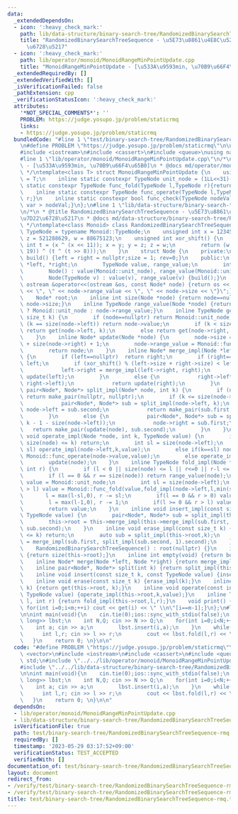 ```yaml
---
data:
  _extendedDependsOn:
  - icon: ':heavy_check_mark:'
    path: lib/data-structure/binary-search-tree/RandomizedBinarySearchTreeSequence.cpp
    title: "RandomizedBinarySearchTreeSequence - \u5E73\u8861\u4E8C\u5206\u63A2\u7D22\
      \u6728\u5217"
  - icon: ':heavy_check_mark:'
    path: lib/operator/monoid/MonoidRangeMinPointUpdate.cpp
    title: "MonoidRangeMinPointUpdate - [\u533A\u9593min, \u70B9\u66F4\u65B0]"
  _extendedRequiredBy: []
  _extendedVerifiedWith: []
  _isVerificationFailed: false
  _pathExtension: cpp
  _verificationStatusIcon: ':heavy_check_mark:'
  attributes:
    '*NOT_SPECIAL_COMMENTS*': ''
    PROBLEM: https://judge.yosupo.jp/problem/staticrmq
    links:
    - https://judge.yosupo.jp/problem/staticrmq
  bundledCode: "#line 1 \"test/binary-search-tree/RandomizedBinarySearchTreeSequence-rmq.test.cpp\"\
    \n#define PROBLEM \"https://judge.yosupo.jp/problem/staticrmq\"\n\n#include <vector>\n\
    #include <iostream>\n#include <cassert>\n#include <queue>\nusing namespace std;\n\
    #line 1 \"lib/operator/monoid/MonoidRangeMinPointUpdate.cpp\"\n/*\n * @title MonoidRangeMinPointUpdate\
    \ - [\u533A\u9593min, \u70B9\u66F4\u65B0]\n * @docs md/operator/monoid/MonoidRangeMinPointUpdate.md\n\
    \ */\ntemplate<class T> struct MonoidRangeMinPointUpdate {\n    using TypeNode\
    \ = T;\n    inline static constexpr TypeNode unit_node = (1LL<<31)-1;\n    inline\
    \ static constexpr TypeNode func_fold(TypeNode l,TypeNode r){return min(l,r);}\n\
    \    inline static constexpr TypeNode func_operate(TypeNode l,TypeNode r){return\
    \ r;}\n    inline static constexpr bool func_check(TypeNode nodeVal,TypeNode var){return\
    \ var > nodeVal;}\n};\n#line 1 \"lib/data-structure/binary-search-tree/RandomizedBinarySearchTreeSequence.cpp\"\
    \n/*\n * @title RandomizedBinarySearchTreeSequence - \u5E73\u8861\u4E8C\u5206\u63A2\
    \u7D22\u6728\u5217\n * @docs md/data-structure/binary-search-tree/RandomizedBinarySearchTreeSequence.md\n\
    \ */\ntemplate<class Monoid> class RandomizedBinarySearchTreeSequence {\n    using\
    \ TypeNode = typename Monoid::TypeNode;\n    unsigned int x = 123456789, y = 362436069,\
    \ z = 521288629, w = 88675123;\n    unsigned int xor_shift() {\n        unsigned\
    \ int t = (x ^ (x << 11)); x = y; y = z; z = w;\n        return (w = (w ^ (w >>\
    \ 19)) ^ (t ^ (t >> 8)));\n    }\n    struct Node {\n    private:\n        void\
    \ build() {left = right = nullptr;size = 1; rev=0;}\n    public:\n        Node\
    \ *left, *right;\n        TypeNode value, range_value;\n        int size,rev;\n\
    \        Node() : value(Monoid::unit_node), range_value(Monoid::unit_node) {build();}\n\
    \        Node(TypeNode v) : value(v), range_value(v) {build();}\n        friend\
    \ ostream &operator<<(ostream &os, const Node* node) {return os << \"{\" << node->value\
    \ << \", \" << node->range_value << \", \" << node->size << \"}\";}\n    };\n\
    \    Node* root;\n    inline int size(Node *node) {return node==nullptr ? 0 :\
    \ node->size;}\n    inline TypeNode range_value(Node *node) {return node==nullptr\
    \ ? Monoid::unit_node : node->range_value;}\n    inline TypeNode get(Node *node,\
    \ size_t k) {\n        if (node==nullptr) return Monoid::unit_node;\n        if\
    \ (k == size(node->left)) return node->value;\n        if (k < size(node->left))\
    \ return get(node->left, k);\n        else return get(node->right, k-1 - size(node->left));\n\
    \    }\n    inline Node* update(Node *node) {\n        node->size = size(node->left)\
    \ + size(node->right) + 1;\n        node->range_value = Monoid::func_fold(Monoid::func_fold(range_value(node->left),node->value),range_value(node->right));\n\
    \        return node;\n    }\n    inline Node* merge_impl(Node *left, Node *right)\
    \ {\n        if (left==nullptr)  return right;\n        if (right==nullptr) return\
    \ left;\n        if (xor_shift() % (left->size + right->size) < left->size) {\n\
    \            left->right = merge_impl(left->right, right);\n            return\
    \ update(left);\n        }\n        else {\n            right->left = merge_impl(left,\
    \ right->left);\n            return update(right);\n        }\n    }\n    inline\
    \ pair<Node*, Node*> split_impl(Node* node, int k) {\n        if (node==nullptr)\
    \ return make_pair(nullptr, nullptr);\n        if (k <= size(node->left)) {\n\
    \            pair<Node*, Node*> sub = split_impl(node->left, k);\n           \
    \ node->left = sub.second;\n            return make_pair(sub.first, update(node));\n\
    \        }\n        else {\n            pair<Node*, Node*> sub = split_impl(node->right,\
    \ k - 1 - size(node->left));\n            node->right = sub.first;\n         \
    \   return make_pair(update(node), sub.second);\n        }\n    }\n    inline\
    \ void operate_impl(Node *node, int k, TypeNode value) {\n        if(k < 0 ||\
    \ size(node) <= k) return;\n        int sl = size(node->left);\n        if(k <\
    \ sl) operate_impl(node->left,k,value);\n        else if(k==sl) node->value =\
    \ Monoid::func_operate(node->value,value);\n        else operate_impl(node->right,k-1-sl,value);\n\
    \        update(node);\n    }\n    inline TypeNode fold_impl(Node *node, int l,\
    \ int r) {\n        if (l < 0 || size(node) <= l || r<=0 || r-l <= 0) return Monoid::unit_node;\n\
    \        if (l == 0 && r == size(node)) return range_value(node);\n        TypeNode\
    \ value = Monoid::unit_node;\n        int sl = size(node->left);\n        if(sl\
    \ > l) value = Monoid::func_fold(value,fold_impl(node->left,l,min(sl,r)));\n \
    \       l = max(l-sl,0), r -= sl;\n        if(l == 0 && r > 0) value = Monoid::func_fold(value,node->value);\n\
    \        l = max(l-1,0), r -= 1;\n        if(l >= 0 && r > l) value = Monoid::func_fold(value,fold_impl(node->right,l,r));\n\
    \        return value;\n    }\n    inline void insert_impl(const size_t k, const\
    \ TypeNode value) {\n        pair<Node*, Node*> sub = split_impl(this->root, k);\n\
    \        this->root = this->merge_impl(this->merge_impl(sub.first, new Node(value)),\
    \ sub.second);\n    }\n    inline void erase_impl(const size_t k) {\n        if(size(this->root)\
    \ <= k) return;\n        auto sub = split_impl(this->root,k);\n        this->root\
    \ = merge_impl(sub.first, split_impl(sub.second, 1).second);\n    }\npublic:\n\
    \    RandomizedBinarySearchTreeSequence() : root(nullptr) {}\n    inline int size()\
    \ {return size(this->root);}\n    inline int empty(void) {return bool(size()==0);}\n\
    \    inline Node* merge(Node *left, Node *right) {return merge_impl(left,right);}\n\
    \    inline pair<Node*, Node*> split(int k) {return split_impl(this->root,k);}\n\
    \    inline void insert(const size_t k, const TypeNode value) {insert_impl(k,value);}\n\
    \    inline void erase(const size_t k) {erase_impl(k);}\n    inline TypeNode get(size_t\
    \ k) {return get(this->root, k);}\n    inline void operate(const int k, const\
    \ TypeNode value) {operate_impl(this->root,k,value);}\n    inline TypeNode fold(int\
    \ l, int r) {return fold_impl(this->root,l,r);}\n    void print() {int m = size(this->root);\
    \ for(int i=0;i<m;++i) cout << get(i) << \" \\n\"[i==m-1];}\n};\n#line 10 \"test/binary-search-tree/RandomizedBinarySearchTreeSequence-rmq.test.cpp\"\
    \n\nint main(void){\n    cin.tie(0);ios::sync_with_stdio(false);\n    RandomizedBinarySearchTreeSequence<MonoidRangeMinPointUpdate<long\
    \ long>> lbst;\n    int N,Q; cin >> N >> Q;\n    for(int i=0;i<N;++i) {\n    \
    \    int a; cin >> a;\n        lbst.insert(i,a);\n    }\n    while(Q--) {\n  \
    \      int l,r; cin >> l >> r;\n        cout << lbst.fold(l,r) << \"\\n\";\n \
    \   }\n    return 0; \n}\n\n"
  code: "#define PROBLEM \"https://judge.yosupo.jp/problem/staticrmq\"\n\n#include\
    \ <vector>\n#include <iostream>\n#include <cassert>\n#include <queue>\nusing namespace\
    \ std;\n#include \"../../lib/operator/monoid/MonoidRangeMinPointUpdate.cpp\"\n\
    #include \"../../lib/data-structure/binary-search-tree/RandomizedBinarySearchTreeSequence.cpp\"\
    \n\nint main(void){\n    cin.tie(0);ios::sync_with_stdio(false);\n    RandomizedBinarySearchTreeSequence<MonoidRangeMinPointUpdate<long\
    \ long>> lbst;\n    int N,Q; cin >> N >> Q;\n    for(int i=0;i<N;++i) {\n    \
    \    int a; cin >> a;\n        lbst.insert(i,a);\n    }\n    while(Q--) {\n  \
    \      int l,r; cin >> l >> r;\n        cout << lbst.fold(l,r) << \"\\n\";\n \
    \   }\n    return 0; \n}\n\n"
  dependsOn:
  - lib/operator/monoid/MonoidRangeMinPointUpdate.cpp
  - lib/data-structure/binary-search-tree/RandomizedBinarySearchTreeSequence.cpp
  isVerificationFile: true
  path: test/binary-search-tree/RandomizedBinarySearchTreeSequence-rmq.test.cpp
  requiredBy: []
  timestamp: '2023-05-29 03:17:52+09:00'
  verificationStatus: TEST_ACCEPTED
  verifiedWith: []
documentation_of: test/binary-search-tree/RandomizedBinarySearchTreeSequence-rmq.test.cpp
layout: document
redirect_from:
- /verify/test/binary-search-tree/RandomizedBinarySearchTreeSequence-rmq.test.cpp
- /verify/test/binary-search-tree/RandomizedBinarySearchTreeSequence-rmq.test.cpp.html
title: test/binary-search-tree/RandomizedBinarySearchTreeSequence-rmq.test.cpp
---
```

